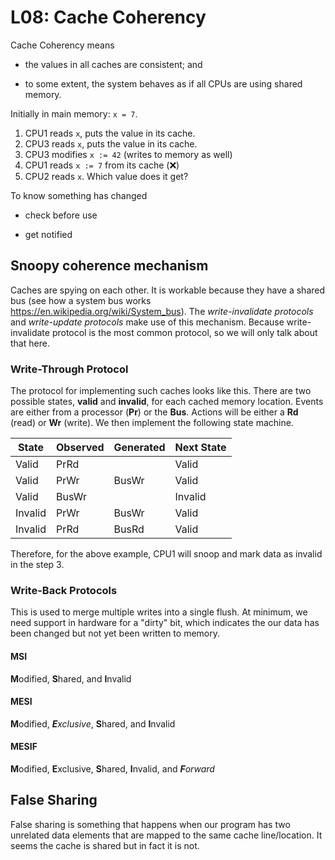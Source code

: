 # L08: Cache Coherency

Cache Coherency means

- the values in all caches are consistent; and

- to some extent, the system behaves as if all CPUs are using shared memory.

Initially in main memory: `x = 7`.

1. CPU1 reads `x`, puts the value in its cache.
2. CPU3 reads `x`, puts the value in its cache.
3. CPU3 modifies `x := 42` (writes to memory as well)
4. CPU1 reads `x := 7` from its cache (❌)
5. CPU2 reads `x`. Which value does it get?

To know something has changed

- check before use

- get notified

## Snoopy coherence mechanism

Caches are spying on each other. It is workable because they have a shared bus
(see how a system bus works <https://en.wikipedia.org/wiki/System_bus>). The
*write-invalidate protocols* and *write-update protocols* make use of this
mechanism. Because write-invalidate protocol is the most common protocol, so we
will only talk about that here.

### Write-Through Protocol

The protocol for implementing such caches looks like this. There are two
possible states, **valid** and **invalid**, for each cached memory location.
Events are either from a processor (**Pr**) or the **Bus**. Actions will be
either a **Rd** (read) or **Wr** (write). We then implement the following state
machine.

|State   | Observed | Generated | Next State|
|--------|----------|-----------|-----------|
|Valid   | PrRd     |           | Valid     |
|Valid   | PrWr     | BusWr     | Valid     |
|Valid   | BusWr    |           | Invalid   |
|Invalid | PrWr     | BusWr     | Valid     |
|Invalid | PrRd     | BusRd     | Valid     |

Therefore, for the above example, CPU1 will snoop and mark data as invalid in
the step 3.

### Write-Back Protocols

This is used to merge multiple writes into a single flush. At minimum, we need
support in hardware for a "dirty" bit, which indicates the our data has been
changed but not yet been written to memory.

#### MSI

**M**odified, **S**hared, and **I**nvalid

#### MESI

 **M**odified, ***E***_xclusive_, **S**hared, and **I**nvalid

#### MESIF

 **M**odified, **E**xclusive, **S**hared, **I**nvalid, and ***F***_orward_

## False Sharing

False sharing is something that happens when our program has two unrelated data
elements that are mapped to the same cache line/location. It seems the cache is
shared but in fact it is not.
